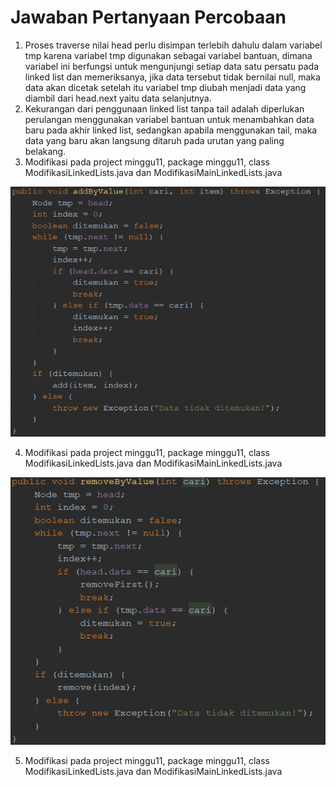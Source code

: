 # Jawaban Pertanyaan Percobaan

1. Proses traverse nilai head perlu disimpan terlebih dahulu dalam variabel tmp karena variabel tmp digunakan sebagai variabel bantuan, dimana variabel ini berfungsi untuk mengunjungi setiap data satu persatu pada linked list dan memeriksanya, jika data tersebut tidak bernilai null, maka data akan dicetak setelah itu variabel tmp diubah menjadi data yang diambil dari head.next yaitu data selanjutnya.
2. Kekurangan dari penggunaan linked list tanpa tail adalah diperlukan perulangan menggunakan variabel bantuan untuk menambahkan data baru pada akhir linked list, sedangkan apabila menggunakan tail, maka data yang baru akan langsung ditaruh pada urutan yang paling belakang.
3. Modifikasi pada project minggu11, package minggu11, class ModifikasiLinkedLists.java dan ModifikasiMainLinkedLists.java
<img src = 3.png>

4. Modifikasi pada project minggu11, package minggu11, class ModifikasiLinkedLists.java dan ModifikasiMainLinkedLists.java
<img src = 4.png>

5. Modifikasi pada project minggu11, package minggu11, class ModifikasiLinkedLists.java dan ModifikasiMainLinkedLists.java